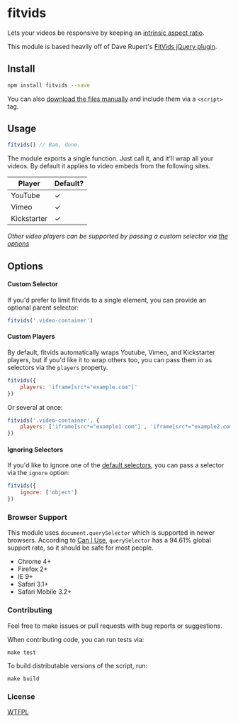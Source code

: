 # fitvids

Lets your videos be responsive by keeping an [intrinsic aspect ratio](http://alistapart.com/article/creating-intrinsic-ratios-for-video).

This module is based heavily off of Dave Rupert's [FitVids jQuery plugin](https://github.com/davatron5000/FitVids.js).

## Install

```bash
npm install fitvids --save
```

You can also [download the files manually](https://raw.githubusercontent.com/rosszurowski/vanilla-fitvids/master/dist/fitvids.min.js) and include them via a `<script>` tag.

## Usage

```javascript
fitvids() // Bam, done.
```

The module exports a single function. Just call it, and it'll wrap all your videos. By default it applies to video embeds from the following sites.

Player        | Default?
--------------|-----------
YouTube       | ✓
Vimeo         | ✓
Kickstarter   | ✓

_Other video players can be supported by passing a custom selector via [the options](#custom-players)_

## Options

#### Custom Selector

If you'd prefer to limit fitvids to a single element, you can provide an optional parent selector:

```javascript
fitvids('.video-container')
```

#### Custom Players

By default, fitvids automatically wraps Youtube, Vimeo, and Kickstarter players, but if you'd like it to wrap others too, you can pass them in as selectors via the `players` property.

```javascript
fitvids({
	players: 'iframe[src*="example.com"]'
})
```

Or several at once:

```javascript
fitvids('.video-container', {
	players: ['iframe[src*="example1.com"]', 'iframe[src*="example2.com"]']
})
```

#### Ignoring Selectors

If you'd like to ignore one of the [default selectors](#usage), you can pass a selector via the `ignore` option:

```javascript
fitvids({
	ignore: ['object']
})
```

### Browser Support

This module uses `document.querySelector` which is supported in newer browsers. According to [Can I Use](http://caniuse.com/#feat=queryselector), `querySelector` has a 94.61% global support rate, so it should be safe for most people.

* Chrome 4+
* Firefox 2+
* IE 9+
* Safari 3.1+
* Safari Mobile 3.2+

### Contributing

Feel free to make issues or pull requests with bug reports or suggestions.

When contributing code, you can run tests via:

```
make test
```

To build distributable versions of the script, run:

```
make build
```

### License

[WTFPL](http://www.wtfpl.net)
